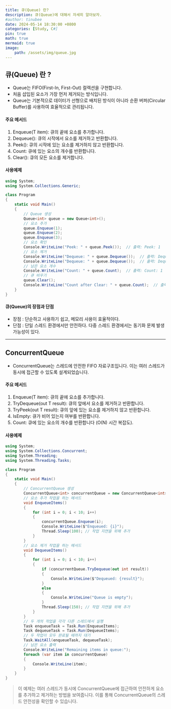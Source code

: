 ```yaml
---
title: 큐(Queue) 란?
description: 큐(Queue)에 대해서 자세히 알아보자.
#author: tinubee
date: 2024-05-14 18:30:00 +0800
categories: [Study, C#]
pin: true
math: true
mermaid: true
image:
    path: /assets/img/queue.jpg
---
```

## **큐(Queue) 란 ?**

<!-- ![Desktop View](https://blog.kakaocdn.net/dn/uMiOJ/btreKJ5Os5T/AtMSDo5vWJATJQWYxLIKSk/img.png) -->
- Queue<T>는 FIFO(First-In, First-Out) 컬렉션을 구현합니다. 
- 처음 삽입된 요소가 가장 먼저 제거되는 방식입니다. 
- Queue는 기본적으로 데이터가 선형으로 배치된 방식이 아니라 순환 버퍼(Circular Buffer)를 사용하여 효율적으로 관리됩니다.

#### 주요 메서드
1. Enqueue(T item): 큐의 끝에 요소를 추가합니다.
2. Dequeue(): 큐의 시작에서 요소를 제거하고 반환합니다.
3. Peek(): 큐의 시작에 있는 요소를 제거하지 않고 반환합니다.
4. Count: 큐에 있는 요소의 개수를 반환합니다.
5. Clear(): 큐의 모든 요소를 제거합니다.

#### 사용예제

```cs
using System;
using System.Collections.Generic;

class Program
{
    static void Main()
    {
        // Queue 생성
        Queue<int> queue = new Queue<int>();
        // 요소 추가
        queue.Enqueue(1);
        queue.Enqueue(2);
        queue.Enqueue(3);
        // 요소 확인
        Console.WriteLine("Peek: " + queue.Peek());  // 출력: Peek: 1
        // 요소 제거
        Console.WriteLine("Dequeue: " + queue.Dequeue());  // 출력: Dequeue: 1
        Console.WriteLine("Dequeue: " + queue.Dequeue());  // 출력: Dequeue: 2
        // 남은 요소 개수
        Console.WriteLine("Count: " + queue.Count);  // 출력: Count: 1
        // 큐 비우기
        queue.Clear();
        Console.WriteLine("Count after Clear: " + queue.Count);  // 출력: Count after Clear: 0
    }
}
```

#### 큐(Queue)의 장점과 단점
>
- 장점 : 단순하고 사용하기 쉽고, 메모리 사용이 효율적이다.
- 단점 : 단일 스레드 환경에서만 안전하다. 다중 스레드 환경에서는 동기화 문제 발생 가능성이 있다.

***

## **ConcurrentQueue**

- ConcurrentQueue<T>는 스레드에 안전한 FIFO 자료구조입니다. 이는 여러 스레드가 동시에 접근할 수 있도록 설계되었습니다.

#### 주요 메서드

1. Enqueue(T item): 큐의 끝에 요소를 추가합니다.
2. TryDequeue(out T result): 큐의 앞에서 요소를 제거하고 반환합니다.
3. TryPeek(out T result): 큐의 앞에 있는 요소를 제거하지 않고 반환합니다.
4. IsEmpty: 큐가 비어 있는지 여부를 반환합니다.
5. Count: 큐에 있는 요소의 개수를 반환합니다 (O(N) 시간 복잡도).

#### 사용예제

```cs
using System;
using System.Collections.Concurrent;
using System.Threading;
using System.Threading.Tasks;

class Program
{
    static void Main()
    {
        // ConcurrentQueue 생성
        ConcurrentQueue<int> concurrentQueue = new ConcurrentQueue<int>();
        // 요소 추가 작업을 하는 메서드
        void EnqueueItems()
        {
            for (int i = 0; i < 10; i++)
            {
                concurrentQueue.Enqueue(i);
                Console.WriteLine($"Enqueued: {i}");
                Thread.Sleep(100); // 작업 지연을 위해 추가
            }
        }
        // 요소 제거 작업을 하는 메서드
        void DequeueItems()
        {
            for (int i = 0; i < 10; i++)
            {
                if (concurrentQueue.TryDequeue(out int result))
                {
                    Console.WriteLine($"Dequeued: {result}");
                }
                else
                {
                    Console.WriteLine("Queue is empty");
                }
                Thread.Sleep(150); // 작업 지연을 위해 추가
            }
        }
        // 두 개의 작업을 각각 다른 스레드에서 실행
        Task enqueueTask = Task.Run(EnqueueItems);
        Task dequeueTask = Task.Run(DequeueItems);
        // 두 작업이 모두 완료될 때까지 대기
        Task.WaitAll(enqueueTask, dequeueTask);
        // 남은 요소 출력
        Console.WriteLine("Remaining items in queue:");
        foreach (var item in concurrentQueue)
        {
            Console.WriteLine(item);
        }
    }
}
```
>이 예제는 여러 스레드가 동시에 ConcurrentQueue에 접근하여 안전하게 요소를 추가하고 제거하는 방법을 보여줍니다. 이를 통해 ConcurrentQueue의 스레드 안전성을 확인할 수 있습니다.